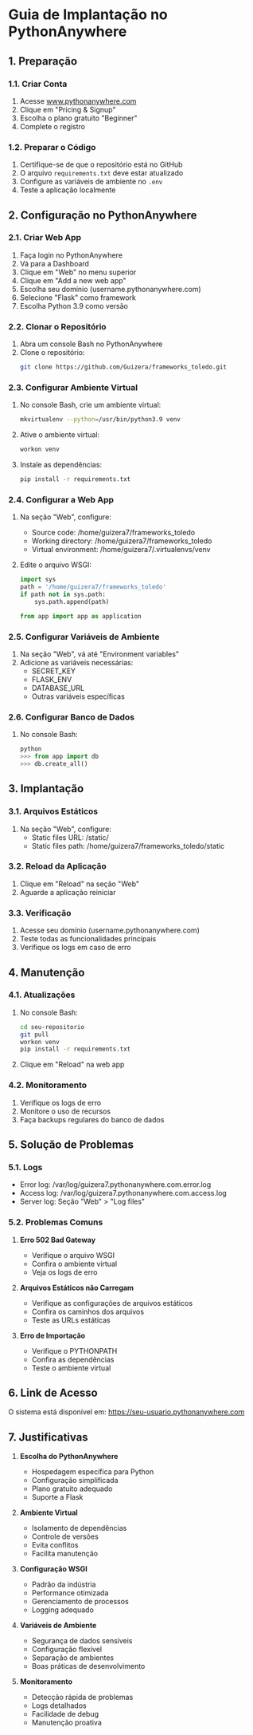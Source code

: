 # Guia de Implantação no PythonAnywhere

## 1. Preparação

### 1.1. Criar Conta
1. Acesse www.pythonanywhere.com
2. Clique em "Pricing & Signup"
3. Escolha o plano gratuito "Beginner"
4. Complete o registro

### 1.2. Preparar o Código
1. Certifique-se de que o repositório está no GitHub
2. O arquivo `requirements.txt` deve estar atualizado
3. Configure as variáveis de ambiente no `.env`
4. Teste a aplicação localmente

## 2. Configuração no PythonAnywhere

### 2.1. Criar Web App
1. Faça login no PythonAnywhere
2. Vá para a Dashboard
3. Clique em "Web" no menu superior
4. Clique em "Add a new web app"
5. Escolha seu domínio (username.pythonanywhere.com)
6. Selecione "Flask" como framework
7. Escolha Python 3.9 como versão

### 2.2. Clonar o Repositório
1. Abra um console Bash no PythonAnywhere
2. Clone o repositório:
   ```bash
   git clone https://github.com/Guizera/frameworks_toledo.git
   ```

### 2.3. Configurar Ambiente Virtual
1. No console Bash, crie um ambiente virtual:
   ```bash
   mkvirtualenv --python=/usr/bin/python3.9 venv
   ```
2. Ative o ambiente virtual:
   ```bash
   workon venv
   ```
3. Instale as dependências:
   ```bash
   pip install -r requirements.txt
   ```

### 2.4. Configurar a Web App
1. Na seção "Web", configure:
   - Source code: /home/guizera7/frameworks_toledo
   - Working directory: /home/guizera7/frameworks_toledo
   - Virtual environment: /home/guizera7/.virtualenvs/venv

2. Edite o arquivo WSGI:
   ```python
   import sys
   path = '/home/guizera7/frameworks_toledo'
   if path not in sys.path:
       sys.path.append(path)

   from app import app as application
   ```

### 2.5. Configurar Variáveis de Ambiente
1. Na seção "Web", vá até "Environment variables"
2. Adicione as variáveis necessárias:
   - SECRET_KEY
   - FLASK_ENV
   - DATABASE_URL
   - Outras variáveis específicas

### 2.6. Configurar Banco de Dados
1. No console Bash:
   ```python
   python
   >>> from app import db
   >>> db.create_all()
   ```

## 3. Implantação

### 3.1. Arquivos Estáticos
1. Na seção "Web", configure:
   - Static files URL: /static/
   - Static files path: /home/guizera7/frameworks_toledo/static

### 3.2. Reload da Aplicação
1. Clique em "Reload" na seção "Web"
2. Aguarde a aplicação reiniciar

### 3.3. Verificação
1. Acesse seu domínio (username.pythonanywhere.com)
2. Teste todas as funcionalidades principais
3. Verifique os logs em caso de erro

## 4. Manutenção

### 4.1. Atualizações
1. No console Bash:
   ```bash
   cd seu-repositorio
   git pull
   workon venv
   pip install -r requirements.txt
   ```
2. Clique em "Reload" na web app

### 4.2. Monitoramento
1. Verifique os logs de erro
2. Monitore o uso de recursos
3. Faça backups regulares do banco de dados

## 5. Solução de Problemas

### 5.1. Logs
- Error log: /var/log/guizera7.pythonanywhere.com.error.log
- Access log: /var/log/guizera7.pythonanywhere.com.access.log
- Server log: Seção "Web" > "Log files"

### 5.2. Problemas Comuns
1. **Erro 502 Bad Gateway**
   - Verifique o arquivo WSGI
   - Confira o ambiente virtual
   - Veja os logs de erro

2. **Arquivos Estáticos não Carregam**
   - Verifique as configurações de arquivos estáticos
   - Confira os caminhos dos arquivos
   - Teste as URLs estáticas

3. **Erro de Importação**
   - Verifique o PYTHONPATH
   - Confira as dependências
   - Teste o ambiente virtual

## 6. Link de Acesso

O sistema está disponível em:
https://seu-usuario.pythonanywhere.com

## 7. Justificativas

1. **Escolha do PythonAnywhere**
   - Hospedagem específica para Python
   - Configuração simplificada
   - Plano gratuito adequado
   - Suporte a Flask

2. **Ambiente Virtual**
   - Isolamento de dependências
   - Controle de versões
   - Evita conflitos
   - Facilita manutenção

3. **Configuração WSGI**
   - Padrão da indústria
   - Performance otimizada
   - Gerenciamento de processos
   - Logging adequado

4. **Variáveis de Ambiente**
   - Segurança de dados sensíveis
   - Configuração flexível
   - Separação de ambientes
   - Boas práticas de desenvolvimento

5. **Monitoramento**
   - Detecção rápida de problemas
   - Logs detalhados
   - Facilidade de debug
   - Manutenção proativa
